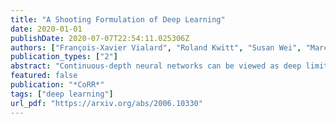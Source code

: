 ```yaml
---
title: "A Shooting Formulation of Deep Learning"
date: 2020-01-01
publishDate: 2020-07-07T22:54:11.025306Z
authors: ["François-Xavier Vialard", "Roland Kwitt", "Susan Wei", "Marc Niethammer"]
publication_types: ["2"]
abstract: "Continuous-depth neural networks can be viewed as deep limits of discrete neural networks whose dynamics resemble a discretization of an ordinary differential equation (ODE). Although important steps have been taken to realize the advantages of such continuous formulations, most current techniques are not truly continuous-depth as they assume identical layers. Indeed, existing works throw into relief the myriad difficulties presented by an infinite-dimensional parameter space in learning a continuous-depth neural ODE. To this end, we introduce a shooting formulation which shifts the perspective from parameterizing a network layer-by-layer to parameterizing over optimal networks described only by a set of initial conditions. For scalability, we propose a novel particle-ensemble parametrization which fully specifies the optimal weight trajectory of the continuous-depth neural network. Our experiments show that our particle-ensemble shooting formulation can achieve competitive performance, especially on long-range forecasting tasks. Finally, though the current work is inspired by continuous-depth neural networks, the particle-ensemble shooting formulation also applies to discrete-time networks and may lead to a new fertile area of research in deep learning parametrization."
featured: false
publication: "*CoRR*"
tags: ["deep learning"]
url_pdf: "https://arxiv.org/abs/2006.10330"
---
```


